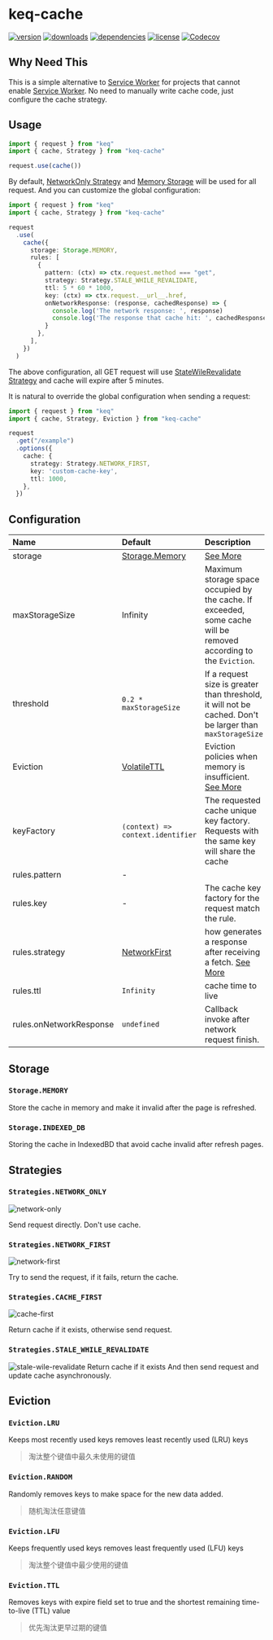 # keq-cache

[npm]: https://www.npmjs.com/package/keq-cache

[![version](https://img.shields.io/npm/v/keq-cache.svg?logo=npm&style=for-the-badge)][npm]
[![downloads](https://img.shields.io/npm/dm/keq-cache.svg?logo=npm&style=for-the-badge)][npm]
[![dependencies](https://img.shields.io/librariesio/release/npm/keq-cache?logo=npm&style=for-the-badge)][npm]
[![license](https://img.shields.io/npm/l/keq-cache.svg?logo=github&style=for-the-badge)][npm]
[![Codecov](https://img.shields.io/codecov/c/gh/keq-request/keq-cache?logo=codecov&token=PLF0DT6869&style=for-the-badge)](https://codecov.io/gh/keq-request/keq-cache)

## Why Need This

[SW MDN]: https://developer.mozilla.org/en-US/docs/Web/API/Service_Worker_API

This is a simple alternative to [Service Worker][SW MDN] for projects that cannot enable [Service Worker][SW MDN]. No need to manually write cache code, just configure the cache strategy.

## Usage

<!-- prettier-ignore -->
```typescript
import { request } from "keq"
import { cache, Strategy } from "keq-cache"

request.use(cache())
```

By default, [NetworkOnly Strategy](#networkonly) and [Memory Storage](#memory) will be used for all request. And you can customize the global configuration:

<!-- prettier-ignore -->
```typescript
import { request } from "keq"
import { cache, Strategy } from "keq-cache"

request
  .use(
    cache({
      storage: Storage.MEMORY,
      rules: [
        {
          pattern: (ctx) => ctx.request.method === "get",
          strategy: Strategy.STALE_WHILE_REVALIDATE,
          ttl: 5 * 60 * 1000,
          key: (ctx) => ctx.request.__url__.href,
          onNetworkResponse: (response, cachedResponse) => {
            console.log('The network response: ', response)
            console.log('The response that cache hit: ', cachedResponse)
          }
        },
      ],
    })
  )
```

The above configuration, all GET request will use [StateWileRevalidate Strategy](#stale-while-revalidate) and cache will expire after 5 minutes.

It is natural to override the global configuration when sending a request:

<!-- prettier-ignore -->
```typescript
import { request } from "keq"
import { cache, Strategy, Eviction } from "keq-cache"

request
  .get("/example")
  .options({
    cache: {
      strategy: Strategy.NETWORK_FIRST,
      key: 'custom-cache-key',
      ttl: 1000,
    },
  })
```

## Configuration

| Name                    | Default                           | Description                                                                                                       |
| :---------------------- | :-------------------------------- | :---------------------------------------------------------------------------------------------------------------- |
| storage                 | [Storage.Memory](#memory)         | [See More](#storage)                                                                                              |
| maxStorageSize          | Infinity                          | Maximum storage space occupied by the cache. If exceeded, some cache will be removed according to the `Eviction`. |
| threshold               | `0.2 * maxStorageSize`            | If a request size is greater than threshold, it will not be cached. Don't be larger than `maxStorageSize`         |
| Eviction                | [VolatileTTL](#volatilettl)       | Eviction policies when memory is insufficient. [See More](#eviction)                                              |
| keyFactory              | `(context) => context.identifier` | The requested cache unique key factory. Requests with the same key will share the cache                           |
| rules.pattern           | -                                 |
| rules.key               | -                                 | The cache key factory for the request match the rule.                                                             |
| rules.strategy          | [NetworkFirst](#networkfirst)     | how generates a response after receiving a fetch. [See More](#strategies)                                         |
| rules.ttl               | `Infinity`                        | cache time to live                                                                                                |
| rules.onNetworkResponse | `undefined`                       | Callback invoke after network request finish.                                                                     |

## Storage

### `Storage.MEMORY`

Store the cache in memory and make it invalid after the page is refreshed.

### `Storage.INDEXED_DB`

Storing the cache in IndexedBD that avoid cache invalid after refresh pages.

## Strategies

### `Strategies.NETWORK_ONLY`

![network-only](./images/network-only.png)

Send request directly. Don't use cache.

### `Strategies.NETWORK_FIRST`

![network-first](./images/network-first.png)

Try to send the request, if it fails, return the cache.

### `Strategies.CACHE_FIRST`

![cache-first](./images/cache-first.png)

Return cache if it exists, otherwise send request.

### `Strategies.STALE_WHILE_REVALIDATE`

![stale-wile-revalidate](./images/stale-while-revalidate.png)
Return cache if it exists And then send request and update cache asynchronously.

## Eviction

### `Eviction.LRU`

Keeps most recently used keys removes least recently used (LRU) keys

> 淘汰整个键值中最久未使用的键值

### `Eviction.RANDOM`

Randomly removes keys to make space for the new data added.

> 随机淘汰任意键值

### `Eviction.LFU`

Keeps frequently used keys removes least frequently used (LFU) keys

> 淘汰整个键值中最少使用的键值

### `Eviction.TTL`

Removes keys with expire field set to true and the shortest remaining time-to-live (TTL) value

> 优先淘汰更早过期的键值
